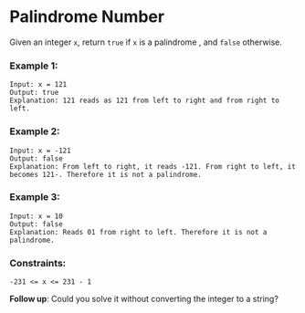 # Palindrome Number

Given an integer `x`, return `true` if `x` is a palindrome , and `false` otherwise.

### Example 1:

    Input: x = 121
    Output: true
    Explanation: 121 reads as 121 from left to right and from right to left.

### Example 2:

    Input: x = -121
    Output: false
    Explanation: From left to right, it reads -121. From right to left, it becomes 121-. Therefore it is not a palindrome.

### Example 3:

    Input: x = 10
    Output: false
    Explanation: Reads 01 from right to left. Therefore it is not a palindrome.

### Constraints:

    -231 <= x <= 231 - 1

 
__Follow up__: Could you solve it without converting the integer to a string?
